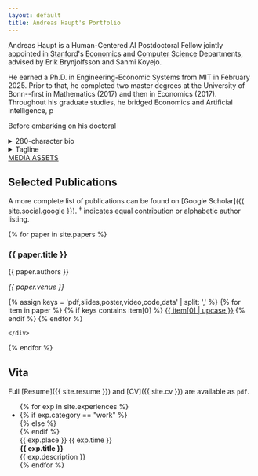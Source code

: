 ```yaml
---
layout: default
title: Andreas Haupt's Portfolio
---
```


Andreas Haupt is a Human-Centered AI Postdoctoral Fellow jointly appointed in [Stanford](https://www.stanford.edu/)'s [Economics](https://economics.stanford.edu/) and [Computer Science](https://www.cs.stanford.edu/) Departments, advised by Erik Brynjolfsson and Sanmi Koyejo. 

He earned a Ph.D. in Engineering-Economic Systems from MIT in February 2025. Prior to that, he completed two master degrees at the University of Bonn--first in Mathematics (2017) and then in Economics (2017). Throughout his graduate studies, he bridged Economics and Artificial intelligence, p

Before embarking on his doctoral 



<details>
  <summary>280-character bio</summary>This is the text that shows up when you click “Read more…”
</details>
<details>
  <summary>Tagline</summary>Andreas Haupt is 
</details>
<a class="button" href="/assets/media/">MEDIA ASSETS<a>

## Selected Publications

A more complete list of publications can be found on [Google Scholar]({{ site.social.google }}). <sup>‡</sup> indicates equal contribution or alphabetic author listing.

{% for paper in site.papers %}
<div class="paper">
    <h3 class="title"><b>{{ paper.title }}</b></h3>
    <p>{{ paper.authors }}</p>
    <p><i>{{ paper.venue }}</i></p>
    <div class="paper-buttons">
    {% assign keys = 'pdf,slides,poster,video,code,data' | split: ',' %}
    {% for item in paper %}
        {% if keys contains item[0] %}
            <a class="button" href="{{ item[1] }}" target="_blank">{{ item[0] | upcase }}</a>
        {% endif %}
    {% endfor %}

    </div>
</div>
{% endfor %}

## Vita

Full [Resume]({{ site.resume }}) and [CV]({{ site.cv }}) are available as `pdf`.

<ul class="timeline">
{% for exp in site.experiences %}
<li>
    {% if exp.category == "work" %}
    <div class="direction-l">
    {% else %}
    <div class="direction-r">
    {% endif %}
    <div class="flag-wrapper">
        <span class="flag">{{ exp.place }}</span>
        <span class="time-wrapper"><span class="time">{{ exp.time }}</span></span>
    </div>
    <div class="desc"><b>{{ exp.title }}</b> <br/> {{ exp.description }}</div>
    </div>
</li>
{% endfor %}
</ul>
